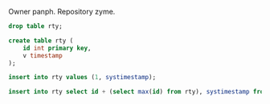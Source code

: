 Owner panph.
Repository zyme.

``` sql
drop table rty;

create table rty (
	id int primary key,
	v timestamp
);

insert into rty values (1, systimestamp);

insert into rty select id + (select max(id) from rty), systimestamp from rty;
```
